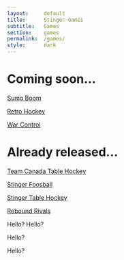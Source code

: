 ```yaml
---
layout:     default
title:      Stinger Games
subtitle:   Games
section:    games
permalink:  /games/
style:      dark
---
```



# Coming soon...

[Sumo Boom](/sumoboom)

[Retro Hockey](/retrohockey)

[War Control](/warcontrol)

# Already released...

[Team Canada Table Hockey](http://stingertablehockey.com)

[Stinger Foosball](http://stingerfoosball.com)

[Stinger Table Hockey](http://stingertablehockey.com)

[Rebound Rivals](http://reboundrivals.com)


Hello?
Hello?

Hello?


Hello?

